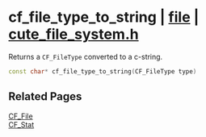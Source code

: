 # cf_file_type_to_string | [file](https://github.com/RandyGaul/cute_framework/blob/master/docs/file_readme.md) | [cute_file_system.h](https://github.com/RandyGaul/cute_framework/blob/master/include/cute_file_system.h)

Returns a `CF_FileType` converted to a c-string.

```cpp
const char* cf_file_type_to_string(CF_FileType type)
```

## Related Pages

[CF_File](https://github.com/RandyGaul/cute_framework/blob/master/docs/file/cf_file.md)  
[CF_Stat](https://github.com/RandyGaul/cute_framework/blob/master/docs/file/cf_stat.md)  
